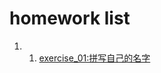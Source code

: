 # homework list
1. 1. [exercise_01:拼写自己的名字](https://github.com/spaceandnight/compuational_physics_N2015301020065/blob/master/myname.py)
